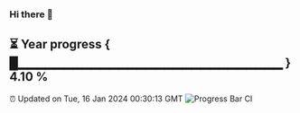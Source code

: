 ### Hi there 👋
⏳ Year progress { █▁▁▁▁▁▁▁▁▁▁▁▁▁▁▁▁▁▁▁▁▁▁▁▁▁▁▁▁▁ } 4.10 %
---
⏰ Updated on Tue, 16 Jan 2024 00:30:13 GMT
![Progress Bar CI](https://github.com/Moyi321/Moyi321/workflows/Progress%20Bar%20CI/badge.svg)
